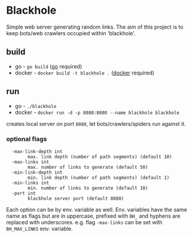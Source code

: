 # Blackhole

Simple web server generating random links. The aim of this project is to keep bots/web crawlers occupied within 'blackhole'.

## build

 - go - `go build` ([go](https://golang.org/dl/) required)
 - docker - `docker build -t blackhole .` ([docker](https://www.docker.com/) required)

## run

 - go - `./blackhole`
 - docker - `docker run -d -p 8080:8080 --name blackhole blackhole`
 
 creates local server on port `8080`, let bots/crawlers/spiders run against it.

### optional flags

```
  -max-link-depth int
        max. link depth (number of path segments) (default 10)
  -max-links int
        max. number of links to generate (default 50)
  -min-link-depth int
        min. link depth (number of path segments) (default 1)
  -min-links int
        min. number of links to generate (default 10)
  -port int
        blackhole server port (default 8080)
```

Each option can be by env. variable as well. Env. variables have the same name as flags but are in uppercase, prefixed
with `BH_` and hyphens are replaced with underscores. e.g. flag `-max-links` can be set with `BH_MAX_LINKS` env. variable.
